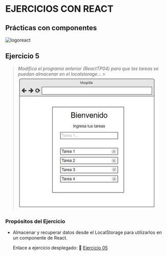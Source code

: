 # EJERCICIOS CON REACT

## Prácticas con componentes

![logoreact](https://www.patterns.dev/img/reactjs/react-logo@3x.svg)

## Ejercicio 5

> _Modifica el programa anterior (ReactTP04) para que las tareas se puedan almacenar en el localstorage.:._ > ![imagenEjemplo](https://github.com/Moricegram/ReactTP05/blob/main/ejemplo05.jpg)

### Propósitos del Ejercicio

- Almacenar y recuperar datos desde el LocalStorage para utilizarlos en un componente de React.

  Enlace a ejercicio desplegado: 🔗
  [Ejercicio 05](https://benevolent-meringue-0373c6.netlify.app/)
